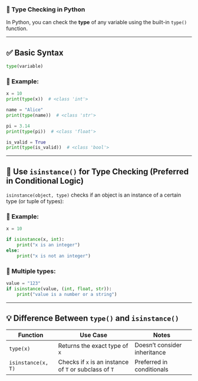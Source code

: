 ### 🔎 Type Checking in Python

In Python, you can check the **type** of any variable using the built-in `type()` function.

---

## ✅ Basic Syntax

```python
type(variable)
```

### 🔹 Example:

```python
x = 10
print(type(x))  # <class 'int'>

name = "Alice"
print(type(name))  # <class 'str'>

pi = 3.14
print(type(pi))  # <class 'float'>

is_valid = True
print(type(is_valid))  # <class 'bool'>
```

---

## 🧠 Use `isinstance()` for Type Checking (Preferred in Conditional Logic)

`isinstance(object, type)` checks if an object is an instance of a certain type (or tuple of types):

### 🔹 Example:

```python
x = 10

if isinstance(x, int):
    print("x is an integer")
else:
    print("x is not an integer")
```

### 🔹 Multiple types:

```python
value = "123"
if isinstance(value, (int, float, str)):
    print("value is a number or a string")
```

---

## 💡 Difference Between `type()` and `isinstance()`

| Function           | Use Case                                               | Notes                        |
| ------------------ | ------------------------------------------------------ | ---------------------------- |
| `type(x)`          | Returns the exact type of `x`                          | Doesn’t consider inheritance |
| `isinstance(x, T)` | Checks if `x` is an instance of `T` or subclass of `T` | Preferred in conditionals    |

